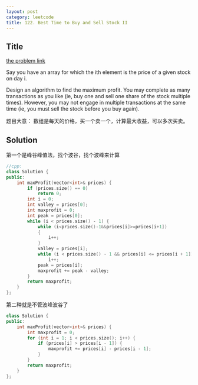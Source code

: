 ```yaml
---
layout: post
category: leetcode
title: 122. Best Time to Buy and Sell Stock II
---
```

## Title
[the problem link](https://leetcode.com/problems/best-time-to-buy-and-sell-stock-ii/description/)

Say you have an array for which the ith element is the price of a given stock on day i.

Design an algorithm to find the maximum profit. You may complete as many transactions as you like (ie, buy one and sell one share of the stock multiple times). However, you may not engage in multiple transactions at the same time (ie, you must sell the stock before you buy again).

题目大意： 数组是每天的价格，买一个卖一个，计算最大收益，可以多次买卖。

## Solution

第一个是峰谷峰值法，找个波谷，找个波峰来计算

```c++
//cpp:
class Solution {
public:
	int maxProfit(vector<int>& prices) {
		if (prices.size() == 0)
			return 0;
		int i = 0;
		int valley = prices[0];
		int maxprofit = 0;
		int peak = prices[0];
		while (i < prices.size() - 1) {
			while (i<prices.size()-1&&prices[i]>=prices[i+1])
			{
				i++;
			}
			valley = prices[i];
			while (i < prices.size() - 1 && prices[i] <= prices[i + 1])
				i++;
			peak = prices[i];
			maxprofit += peak - valley;
		}
		return maxprofit;
	}
};
```

第二种就是不管波峰波谷了

```c++
class Solution {
public:
	int maxProfit(vector<int>& prices) {
		int maxprofit = 0;
		for (int i = 1; i < prices.size(); i++) {
			if (prices[i] > prices[i - 1]) {
				maxprofit += prices[i] - prices[i - 1];
			}
		}
		return maxprofit;
	}
};
```
